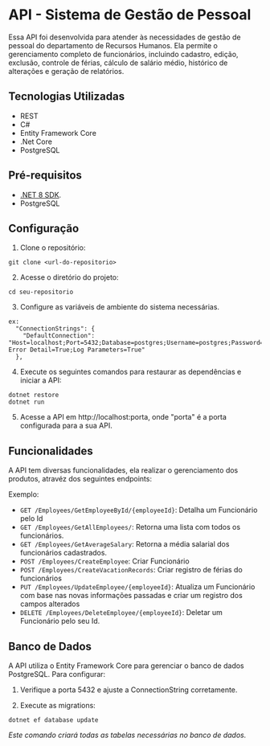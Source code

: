 # API - Sistema de Gestão de Pessoal

Essa API foi desenvolvida para atender às necessidades de gestão de pessoal do departamento de Recursos Humanos. Ela permite o gerenciamento completo de funcionários, incluindo cadastro, edição, exclusão, controle de férias, cálculo de salário médio, histórico de alterações e geração de relatórios.

## Tecnologias Utilizadas

* REST
* C#
* Entity Framework Core
* .Net Core
* PostgreSQL

## Pré-requisitos

* [.NET 8 SDK](https://dotnet.microsoft.com/pt-br/download/).
* PostgreSQL


## Configuração

1. Clone o repositório:

```
git clone <url-do-repositorio>
```

2. Acesse o diretório do projeto:

```
cd seu-repositorio
```

3. Configure as variáveis de ambiente do sistema necessárias.

```
ex: 
  "ConnectionStrings": {
    "DefaultConnection": "Host=localhost;Port=5432;Database=postgres;Username=postgres;Password=******;Include Error Detail=True;Log Parameters=True"
  },
```


4. Execute os seguintes comandos para restaurar as dependências e iniciar a API:

```
dotnet restore
dotnet run
```

5. Acesse a API em http://localhost:porta, onde "porta" é a porta configurada para a sua API.

## Funcionalidades

A API tem diversas funcionalidades, ela realizar o gerenciamento dos produtos, atravéz dos seguintes endpoints:


Exemplo:

* `GET /Employees/GetEmployeeById/{employeeId}`: Detalha um Funcionário pelo Id
* `GET /Employees/GetAllEmployees/`: Retorna uma lista com todos os funcionários.
* `GET /Employees/GetAverageSalary`: Retorna a média salarial dos funcionários cadastrados.
* `POST /Employees/CreateEmployee`: Criar Funcionário
* `POST /Employees/CreateVacationRecords`: Criar registro de férias do funcionários
* `PUT /Employees/UpdateEmployee/{employeeId}`: Atualiza um Funcionário com base nas novas informações passadas e criar um registro dos campos alterados
* `DELETE /Employees/DeleteEmployee/{employeeId}`: Deletar um Funcionário pelo seu Id.



## Banco de Dados

A API utiliza o Entity Framework Core para gerenciar o banco de dados PostgreSQL. Para configurar:

1. Verifique a porta 5432 e ajuste a ConnectionString corretamente.

2. Execute as migrations:

```
dotnet ef database update
```
_Este comando criará todas as tabelas necessárias no banco de dados._
